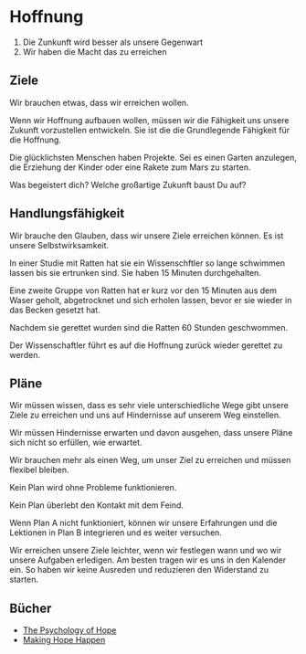 # Hoffnung

1. Die Zunkunft wird besser als unsere Gegenwart
2. Wir haben die Macht das zu erreichen

## Ziele

Wir brauchen etwas, dass wir erreichen wollen.

Wenn wir Hoffnung aufbauen wollen, müssen wir die Fähigkeit uns unsere Zukunft vorzustellen entwickeln. Sie ist die die Grundlegende Fähigkeit für die Hoffnung.

Die glücklichsten Menschen haben Projekte. Sei es einen Garten anzulegen, die Erziehung der Kinder oder eine Rakete zum Mars zu starten.

Was begeistert dich? Welche großartige Zukunft baust Du auf?

## Handlungsfähigkeit

Wir brauche den Glauben, dass wir unsere Ziele erreichen können. Es ist unsere Selbstwirksamkeit.

In einer Studie mit Ratten hat sie ein Wissenschftler so lange schwimmen lassen bis sie ertrunken sind. Sie haben 15 Minuten durchgehalten.

Eine zweite Gruppe von Ratten hat er kurz vor den 15 Minuten aus dem Waser geholt, abgetrocknet und sich erholen lassen, bevor er sie wieder in das Becken gesetzt hat.

Nachdem sie gerettet wurden sind die Ratten 60 Stunden geschwommen.

Der Wissenschaftler führt es auf die Hoffnung zurück wieder gerettet zu werden.

## Pläne

Wir müssen wissen, dass es sehr viele unterschiedliche Wege gibt unsere Ziele zu erreichen und uns auf Hindernisse auf unserem Weg einstellen.

Wir müssen Hindernisse erwarten und davon ausgehen, dass unsere Pläne sich nicht so erfüllen, wie erwartet.

Wir brauchen mehr als einen Weg, um unser Ziel zu erreichen und müssen flexibel bleiben.

Kein Plan wird ohne Probleme funktionieren.

Kein Plan überlebt den Kontakt mit dem Feind.

Wenn Plan A nicht funktioniert, können wir unsere Erfahrungen und die Lektionen in Plan B integrieren und es weiter versuchen.

Wir erreichen unsere Ziele leichter, wenn wir festlegen wann und wo wir unsere Aufgaben erledigen. Am besten tragen wir es uns in den Kalender ein. So haben wir keine Ausreden und reduzieren den Widerstand zu starten.

## Bücher

- [The Psychology of Hope](https://www.goodreads.com/book/show/870952.The_Psychology_of_Hope)
- [Making Hope Happen](https://www.goodreads.com/book/show/15803062-making-hope-happen)